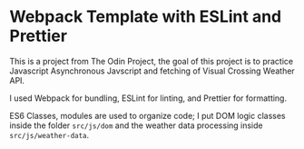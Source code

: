 # Webpack Template with ESLint and Prettier
This is a project from The Odin Project, the goal of this project is to practice Javascript Asynchronous Javscript and fetching of Visual Crossing Weather API.

I used Webpack for bundling, ESLint for linting, and Prettier for formatting.

ES6 Classes, modules are used to organize code; I put DOM logic classes inside the folder `src/js/dom` and the weather data processing inside `src/js/weather-data`.
